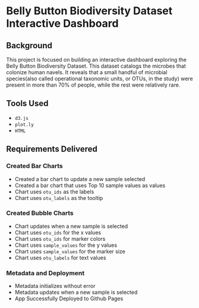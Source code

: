 # Belly Button Biodiversity Dataset Interactive Dashboard

## Background
This project is focused on building an interactive dashboard exploring the Belly Button Biodiversity Dataset. This dataset catalogs the microbes that colonize human navels. It reveals that a small handful of microbial species(also called operational taxonomic units, or OTUs, in the study) were present in more than 70% of people, while the rest were relatively rare.

## Tools Used
- `d3.js`
- `plot.ly`
- `HTML`

## Requirements Delivered

### Created Bar Charts
- Created a bar chart to update a new sample selected
- Created a bar chart that uses Top 10 sample values as values
- Chart uses `otu_ids` as the labels 
- Chart uses `otu_labels` as the tooltip

### Created Bubble Charts
- Chart updates when a new sample is selected
- Chart uses `otu_ids` for the x values 
- Chart uses `otu_ids` for marker colors
- Chart uses `sample_values` for the y values
- Chart uses `sample_values` for the marker size
- Chart uses `otu_labels` for text values

### Metadata and Deployment
- Metadata initializes without error
- Metadata updates when a new sample is selected
- App Successfully Deployed to Github Pages 
